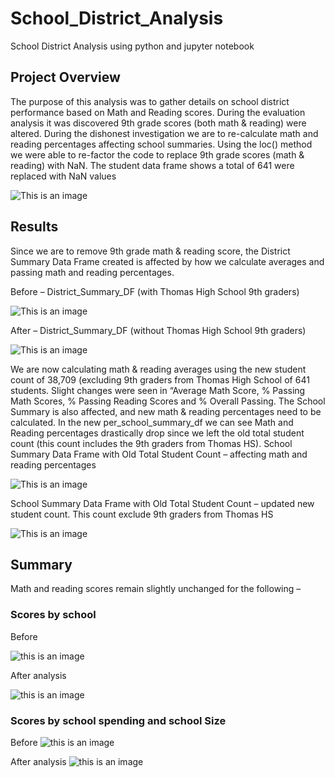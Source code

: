 # School_District_Analysis
School District Analysis using python and jupyter notebook  
## Project Overview 
The purpose of this analysis was to gather details on school district performance based on Math and Reading scores. During the evaluation analysis it was discovered 9th grade scores (both math & reading) were altered. During the dishonest investigation we are to re-calculate math and reading percentages affecting school summaries.
Using the loc() method we were able to re-factor the code to replace 9th grade scores (math & reading) with NaN. The student data frame shows a total of 641 were replaced with NaN values 

![This is an image](https://github.com/IIrazoque/School_District_Analysis/blob/85b0586db81392b829e442ceced78e2579288368/Resources/NaN_values_641.PNG)
## Results 
Since we are to remove 9th grade math & reading score, the District Summary Data Frame created is affected by how we calculate averages and passing math and reading percentages. 

Before – District_Summary_DF (with Thomas High School 9th graders)

![This is an image](https://github.com/IIrazoque/School_District_Analysis/blob/85b0586db81392b829e442ceced78e2579288368/Resources/district_summary_df_before.PNG)

After – District_Summary_DF (without Thomas High School 9th graders)

![This is an image](https://github.com/IIrazoque/School_District_Analysis/blob/85b0586db81392b829e442ceced78e2579288368/Resources/district_summary_df_after.PNG)

We are now calculating math & reading averages using the new student count of 38,709 (excluding 9th graders from Thomas High School of 641 students. Slight changes were seen in “Average Math Score, % Passing Math Scores,  % Passing Reading Scores and % Overall Passing. 
The School Summary is also affected, and new math & reading percentages need to be calculated. In the new per_school_summary_df we can see Math and Reading percentages  drastically drop since we left the old total student count (this count includes the 9th graders from Thomas HS).
School Summary Data Frame with Old Total Student Count – affecting math and reading percentages

![This is an image](https://github.com/IIrazoque/School_District_Analysis/blob/066da0f844df3d8b57455c27a8a0b1c2922178a7/Resources/THS_per_school_summary%20without%209%20graders.PNG)

School Summary Data Frame with Old Total Student Count – updated  new student count. This count exclude 9th graders from Thomas HS 

![This is an image](https://github.com/IIrazoque/School_District_Analysis/blob/85b0586db81392b829e442ceced78e2579288368/Resources/per_school_summary_top5after.PNG)
## Summary 
Math and reading scores remain slightly unchanged for the following – 
### Scores by school

Before 

![this is an image](https://github.com/IIrazoque/School_District_Analysis/blob/066da0f844df3d8b57455c27a8a0b1c2922178a7/Resources/scores%20by%20school%20before_math_after.PNG)

After analysis 

![this is an image](https://github.com/IIrazoque/School_District_Analysis/blob/066da0f844df3d8b57455c27a8a0b1c2922178a7/Resources/scores%20by%20school%20before_math.PNG)

### Scores by school spending and school Size

Before
![this is an image](https://github.com/IIrazoque/School_District_Analysis/blob/066da0f844df3d8b57455c27a8a0b1c2922178a7/Resources/scores%20by%20schol%20spending%20before.PNG)

After analysis
![this is an image](https://github.com/IIrazoque/School_District_Analysis/blob/066da0f844df3d8b57455c27a8a0b1c2922178a7/Resources/scores%20by%20school%20spending%20after.PNG)
